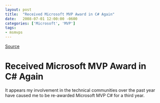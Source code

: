 ```yaml
---
layout: post
title:  "Received Microsoft MVP Award in C# Again"
date:   2008-07-01 12:00:00 -0600
categories: ['Microsoft', 'MVP']
tags:
- msmvps
---
```

[Source](http://blogs.msmvps.com/peterritchie/2008/07/02/received-microsoft-mvp-award-in-c-again/ "Permalink to Received Microsoft MVP Award in C# Again")

# Received Microsoft MVP Award in C# Again
It appears my involvement in the technical communities over the past year have caused me to be re-awarded Microsoft MVP C# for a third year.

